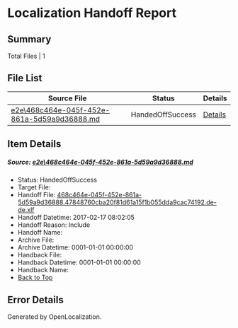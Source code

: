 # <a name='report-top'></a> Localization Handoff Report

## Summary
 Total Files | 1

## File List
 Source File | Status | Details 
 ----------- | ------ | ------- 
 [e2e\468c464e-045f-452e-861a-5d59a9d36888.md](https://github.com/OpenLocalizationTestOrg/ol-test0/blob/e7975e70b8cc84a154f917f2b0b445d5213a5924/e2e/468c464e-045f-452e-861a-5d59a9d36888.md) | HandedOffSuccess | [Details](#3238240124018f2d44b9fccd8f0c6df2002e27863)

## Item Details
##### <a name='3238240124018f2d44b9fccd8f0c6df2002e27863'></a> Source: [e2e\468c464e-045f-452e-861a-5d59a9d36888.md](https://github.com/OpenLocalizationTestOrg/ol-test0/blob/e7975e70b8cc84a154f917f2b0b445d5213a5924/e2e/468c464e-045f-452e-861a-5d59a9d36888.md)
* Status: HandedOffSuccess
* Target File: 
* Handoff File: [468c464e-045f-452e-861a-5d59a9d36888.47848760cba20f81d61a15f1b055dda9cac74192.de-de.xlf](https://github.com/OpenLocalizationTestOrg/ol-test4-handoff/blob/f98016ca32dcd4a387093dd78508d1920c16bf16/ol-handoff/OpenLocalizationTestOrg/ol-test4-dede/xinjiang/ht/468c464e-045f-452e-861a-5d59a9d36888.47848760cba20f81d61a15f1b055dda9cac74192.de-de.xlf)
* Handoff Datetime: 2017-02-17 08:02:05
* Handoff Reason: Include
* Handoff Name: 
* Archive File: 
* Archive Datetime: 0001-01-01 00:00:00
* Handback File: 
* Handback Datetime: 0001-01-01 00:00:00
* Handback Name: 
* [Back to Top](#report-top)


## Error Details

Generated by OpenLocalization.
